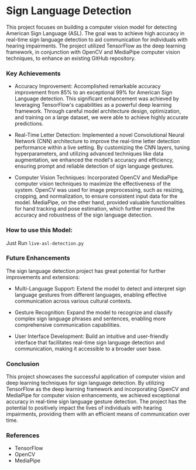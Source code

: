 # Sign Language Detection
This project focuses on building a computer vision model for detecting American Sign Language (ASL). The goal was to achieve high accuracy in real-time sign language detection to aid communication for individuals with hearing impairments. The project utilized TensorFlow as the deep learning framework, in conjunction with OpenCV and MediaPipe computer vision techniques, to enhance an existing GitHub repository.

### Key Achievements

- Accuracy Improvement: Accomplished remarkable accuracy improvement from 85% to an exceptional 99% for American Sign Language detection. This significant enhancement was achieved by leveraging TensorFlow's capabilities as a powerful deep learning framework. Through careful model architecture design, optimization, and training on a large dataset, we were able to achieve highly accurate predictions.

- Real-Time Letter Detection: Implemented a novel Convolutional Neural Network (CNN) architecture to improve the real-time letter detection performance within a live setting. By customizing the CNN layers, tuning hyperparameters, and utilizing advanced techniques like data augmentation, we enhanced the model's accuracy and efficiency, ensuring prompt and reliable detection of sign language gestures.

- Computer Vision Techniques: Incorporated OpenCV and MediaPipe computer vision techniques to maximize the effectiveness of the system. OpenCV was used for image preprocessing, such as resizing, cropping, and normalization, to ensure consistent input data for the model. MediaPipe, on the other hand, provided valuable functionalities for hand tracking and pose estimation, which further improved the accuracy and robustness of the sign language detection.

### How to use this Model:

Just Run `live-asl-detection.py`


### Future Enhancements
The sign language detection project has great potential for further improvements and extensions:

- Multi-Language Support: Extend the model to detect and interpret sign language gestures from different languages, enabling effective communication across various cultural contexts.

- Gesture Recognition: Expand the model to recognize and classify complex sign language phrases and sentences, enabling more comprehensive communication capabilities.

- User Interface Development: Build an intuitive and user-friendly interface that facilitates real-time sign language detection and communication, making it accessible to a broader user base.

### Conclusion
This project showcases the successful application of computer vision and deep learning techniques for sign language detection. By utilizing TensorFlow as the deep learning framework and incorporating OpenCV and MediaPipe for computer vision enhancements, we achieved exceptional accuracy in real-time sign language gesture detection. The project has the potential to positively impact the lives of individuals with hearing impairments, providing them with an efficient means of communication over time.

### References
- TensorFlow
- OpenCV
- MediaPipe
